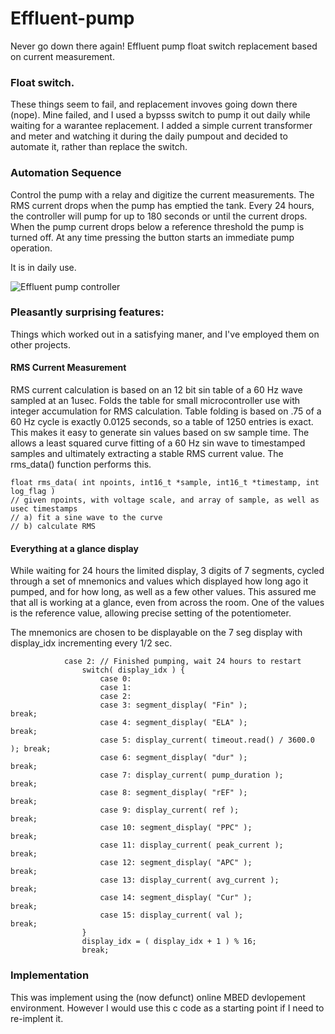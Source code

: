 # Effluent-pump
Never go down there again! Effluent pump float switch replacement based on current measurement. 

### Float switch.
These things seem to fail, and replacement invoves going down there (nope). Mine failed, and I used a 
bypsss switch to pump it out daily while waiting for a warantee replacement. I added a simple current 
transformer and meter and watching it during the daily pumpout and decided to automate it, rather than
replace the switch.

### Automation Sequence
Control the pump with a relay and digitize the current measurements. 
The RMS current drops when the pump has emptied the tank.
Every 24 hours, the controller will pump for up to 180 seconds or until the current drops.
When the pump current drops below a reference threshold the pump is turned off.
At any time pressing the button starts an immediate pump operation.

It is in daily use.

![Effluent pump controller](image.png "Pump Controller")

### Pleasantly surprising features:
Things which worked out in a satisfying maner, and I've employed them on other projects.

#### RMS Current Measurement
RMS current calculation is based on an 12 bit sin table of a 60 Hz wave sampled at an 1usec.
Folds the table for small microcontroller use with integer accumulation for RMS calculation.
Table folding is based on .75 of a 60 Hz cycle is exactly 0.0125 seconds, so a table of 1250 entries is exact. This makes it easy to 
generate sin values based on sw sample time. The allows a least squared curve fitting of a 60 Hz sin wave to timestamped 
samples and ultimately extracting a stable RMS current value. The rms_data() function performs this.

```
float rms_data( int npoints, int16_t *sample, int16_t *timestamp, int log_flag )
// given npoints, with voltage scale, and array of sample, as well as usec timestamps
// a) fit a sine wave to the curve
// b) calculate RMS
```

#### Everything at a glance display
While waiting for 24 hours the limited display, 3 digits of 7 segments, cycled through a set
of mnemonics and values which displayed how long ago it pumped, and for how long, as well as a few other values.
This assured me that all is working at a glance, even from across the room.
One of the values is the reference value, allowing precise setting of the potentiometer.

The mnemonics are chosen to be displayable on the 7 seg display with display_idx incrementing every 1/2 sec.
```
            case 2: // Finished pumping, wait 24 hours to restart
                switch( display_idx ) {
                    case 0:
                    case 1:
                    case 2:
                    case 3: segment_display( "Fin" );                   break;
                    case 4: segment_display( "ELA" );                   break;
                    case 5: display_current( timeout.read() / 3600.0 ); break;
                    case 6: segment_display( "dur" );                   break;
                    case 7: display_current( pump_duration );           break;
                    case 8: segment_display( "rEF" );                   break;
                    case 9: display_current( ref );                     break;
                    case 10: segment_display( "PPC" );                  break;
                    case 11: display_current( peak_current );           break;
                    case 12: segment_display( "APC" );                  break;
                    case 13: display_current( avg_current );            break;
                    case 14: segment_display( "Cur" );                  break;
                    case 15: display_current( val );                    break;
                }
                display_idx = ( display_idx + 1 ) % 16;
                break;
```

### Implementation
This was implement using the (now defunct) online MBED devlopement environment. However I would use this c code as a starting point
if I need to re-implent it.

